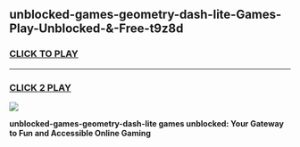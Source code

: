 
## unblocked-games-geometry-dash-lite-Games-Play-Unblocked-&-Free-t9z8d
<h3>
<a href="https://premium76.site?title=unblocked-games-geometry-dash-lite&ref=24A">CLICK TO PLAY</a></h3>
<hr>

<h3>
<a href="https://premium76.site?title=unblocked-games-geometry-dash-lite&ref=24A">CLICK 2 PLAY</a>
  
</h3>

<a href="https://premium76.site?title=unblocked-games-geometry-dash-lite&ref=24A"><img src="https://clearcache.store/games.png"></a>


**unblocked-games-geometry-dash-lite games unblocked: Your Gateway to Fun and Accessible Online Gaming**
